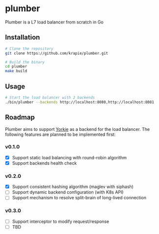 # plumber

Plumber is a L7 load balancer from scratch in Go

## Installation

```bash
# Clone the repository
git clone https://github.com/krapie/plumber.git

# Build the binary
cd plumber
make build
```

## Usage

```bash
# Start the load balancer with 2 backends
./bin/plumber --backends http://localhost:8080,http://localhost:8081
```

## Roadmap

Plumber aims to support [Yorkie](https://github.com/yorkie-team/yorkie) as a backend for the load balancer.
The following features are planned to be implemented first:

### v0.1.0

- [x] Support static load balancing with round-robin algorithm
- [x] Support backends health check 

### v0.2.0

- [x] Support consistent hashing algorithm (maglev with siphash)
- [ ] Support dynamic backend configuration (with K8s API)
- [ ] Support mechanism to resolve split-brain of long-lived connection

### v0.3.0

- [ ] Support interceptor to modify request/response
- [ ] TBD
